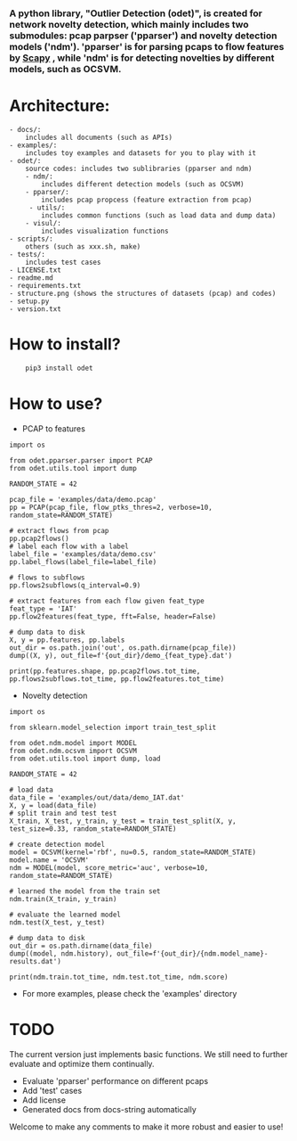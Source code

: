 ### A python library, "Outlier Detection (odet)",  is created for network novelty detection, which mainly includes two submodules: pcap parpser ('pparser') and novelty detection models ('ndm'). 'pparser' is for parsing pcaps to flow features by [Scapy](https://scapy.net/) , while 'ndm' is for detecting novelties by different models, such as OCSVM.

# Architecture:
    - docs/: 
        includes all documents (such as APIs)
    - examples/: 
        includes toy examples and datasets for you to play with it 
    - odet/: 
        source codes: includes two sublibraries (pparser and ndm)
        - ndm/: 
            includes different detection models (such as OCSVM)
        - pparser/: 
            includes pcap propcess (feature extraction from pcap) 
         - utils/: 
            includes common functions (such as load data and dump data)
        - visul/: 
            includes visualization functions
    - scripts/: 
        others (such as xxx.sh, make) 
    - tests/: 
        includes test cases
    - LICENSE.txt
    - readme.md
    - requirements.txt
	- structure.png (shows the structures of datasets (pcap) and codes)
    - setup.py
    - version.txt
   
    
# How to install?
```sh
    pip3 install odet
```


# How to use?
- PCAP to features
```python3
import os

from odet.pparser.parser import PCAP
from odet.utils.tool import dump

RANDOM_STATE = 42

pcap_file = 'examples/data/demo.pcap'
pp = PCAP(pcap_file, flow_ptks_thres=2, verbose=10, random_state=RANDOM_STATE)

# extract flows from pcap
pp.pcap2flows()
# label each flow with a label
label_file = 'examples/data/demo.csv'
pp.label_flows(label_file=label_file)

# flows to subflows
pp.flows2subflows(q_interval=0.9)

# extract features from each flow given feat_type
feat_type = 'IAT'
pp.flow2features(feat_type, fft=False, header=False)

# dump data to disk
X, y = pp.features, pp.labels
out_dir = os.path.join('out', os.path.dirname(pcap_file))
dump((X, y), out_file=f'{out_dir}/demo_{feat_type}.dat')

print(pp.features.shape, pp.pcap2flows.tot_time, pp.flows2subflows.tot_time, pp.flow2features.tot_time)

```

- Novelty detection
```python3
import os

from sklearn.model_selection import train_test_split

from odet.ndm.model import MODEL
from odet.ndm.ocsvm import OCSVM
from odet.utils.tool import dump, load

RANDOM_STATE = 42

# load data
data_file = 'examples/out/data/demo_IAT.dat'
X, y = load(data_file)
# split train and test test
X_train, X_test, y_train, y_test = train_test_split(X, y, test_size=0.33, random_state=RANDOM_STATE)

# create detection model
model = OCSVM(kernel='rbf', nu=0.5, random_state=RANDOM_STATE)
model.name = 'OCSVM'
ndm = MODEL(model, score_metric='auc', verbose=10, random_state=RANDOM_STATE)

# learned the model from the train set
ndm.train(X_train, y_train)

# evaluate the learned model
ndm.test(X_test, y_test)

# dump data to disk
out_dir = os.path.dirname(data_file)
dump((model, ndm.history), out_file=f'{out_dir}/{ndm.model_name}-results.dat')

print(ndm.train.tot_time, ndm.test.tot_time, ndm.score)
```

- For more examples, please check the 'examples' directory 
    


# TODO
The current version just implements basic functions. We still need to further evaluate and optimize them continually. 
- Evaluate 'pparser' performance on different pcaps
- Add 'test' cases
- Add license
- Generated docs from docs-string automatically


Welcome to make any comments to make it more robust and easier to use!
